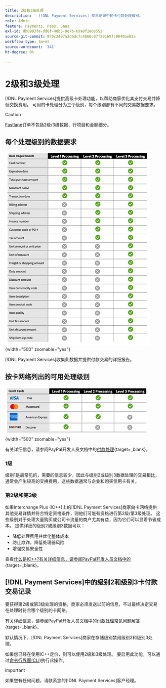 ```yaml
---
title: 2级和3级处理
description: ' [!DNL Payment Services] 交易记录中的卡付款处理级别。'
role: Admin
feature: Payments, Paas, Saas
exl-id: db8993fe-dd6f-48b5-9e7b-69a0f2e08552
source-git-commit: 870c2497a2d6dcfc4066c07f20169fc9040ae81a
workflow-type: tm+mt
source-wordcount: '341'
ht-degree: 0%

---
```


# 2级和3级处理

[!DNL Payment Services]提供高级卡处理功能，以帮助商家优化其支付交易并降低交换费用。 可用的卡处理分为三个级别，每个级别都有不同的交易数据要求。

>[!CAUTION]
>
> [Fastlane](payments-options.md#fastlane-button)订单不包括2级/3级数据、行项目和金额细分。

## 每个处理级别的数据要求

![事务报表](assets/level-processing-details.png){width="500" zoomable="yes"}

[!DNL Payment Services]收集此数据并提供付款交易的详细报告。

## 按卡网络列出的可用处理级别

![卡详细信息](assets/cards-details-level-processing.png){width="500" zoomable="yes"}

有关详细信息，请参阅PayPal开发人员文档中的[付款处理](https://developer.paypal.com/docs/checkout/advanced/processing/){target=_blank}。

### 1级

级别1是最常见的，需要的信息较少，因此与级别2或级别3数据处理的交易相比，通常会产生较高的交换费用，这些数据通常与企业和购买信用卡有关。

### 第2级和第3级

如果Interchange Plus (IC++)上的[!DNL Payment Services]商家向卡网络提供其他交易详情并符合特定资格条件，则他们可能有资格进行第2级/第3级处理。 这些级别对于处理大量购买或公司卡流量的商户尤其有益，因为它们可以显着节省成本。 提供详细的级别2或级别3数据可以：

* 降低处理费用并优化整体成本
* 防止欺诈，降低处理器风险
* 增强交易安全性

查看[什么是IC++?有关详细信息，请参阅PayPal开发人员文档中的](https://www.paypal.com/us/brc/article/what-is-interchange-plus-plus){target=_blank}。

## [!DNL Payment Services]中的级别2和级别3卡付款交易记录

要获得第2级或第3级处理的资格，商家必须发送以前的信息，不过最终决定交易在处理时符合哪个级别的卡网络。

有关详细信息，请参阅PayPal开发人员文档中的[付款处理常见问题解答](https://www.paypal.com/us/cshelp/article/ts2278?_ga=1.131773126.875104296.1712843492){target=_blank}。

默认情况下，[!DNL Payment Services]商家在存储级别禁用级别2和级别3处理。

如果您已经在使用IC++定价，则可以使用2级和3级处理。 要启用此功能，可以通过[命令行界面(CLI](configure-cli.md))执行此操作。

>[!IMPORTANT]
>
>如果您有任何问题，请联系您的[!DNL Payment Services]客户经理。
